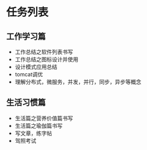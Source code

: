 # 任务列表
## 工作学习篇
* 工作总结之软件列表书写
* 工作总结之图标设计并使用
* 设计模式应用总结
* tomcat调优
* 理解分布式，微服务，并发，并行，同步，异步等概念


## 生活习惯篇
* 生活篇之营养价值篇书写
* 生活篇之瑜伽篇书写
* 写文章，练字帖
* 驾照考试
